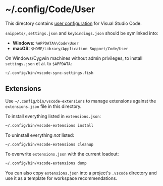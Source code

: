 # ~/.config/Code/User

This directory contains [user configuration][vs] for Visual Studio Code.

[vs]: https://code.visualstudio.com/docs/getstarted/settings

`snippets/`, `settings.json` and `keybindings.json` should be symlinked into:

- **Windows:** `%APPDATA%\Code\User`
- **macOS:** `$HOME/Library/Application Support/Code/User`

On Windows/Cygwin machines without admin privileges, to install `settings.json`
et al. to `$APPDATA`:

```sh
~/.config/bin/vscode-sync-settings.fish
```

## Extensions

Use `~/.config/bin/vscode-extensions` to manage extensions against the
`extensions.json` file in this directory.

To install everything listed in `extensions.json`:

```sh
~/.config/bin/vscode-extensions install
```

To uninstall everything _not_ listed:

```sh
~/.config/bin/vscode-extensions cleanup
```

To overwrite `extensions.json` with the current loadout:

```sh
~/.config/bin/vscode-extensions dump
```

You can also copy `extensions.json` into a project's `.vscode` directory and use
it as a template for workspace recommendations.
